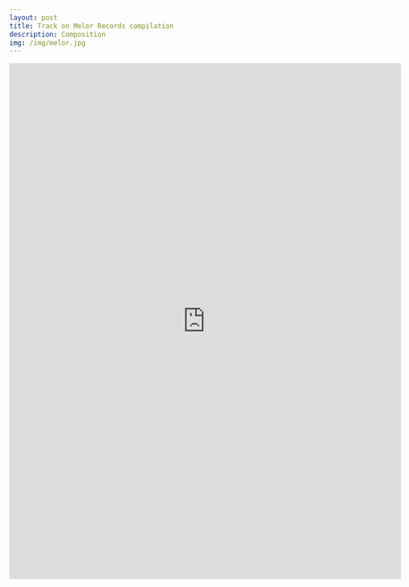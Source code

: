 ```yaml
---
layout: post
title: Track on Melor Records compilation
description: Composition
img: /img/melor.jpg
---
```


<iframe style="border: 0; width: 700px; height: 921px;" src="https://bandcamp.com/EmbeddedPlayer/album=825658272/size=large/bgcol=ffffff/linkcol=333333/transparent=true/" seamless><a href="http://melorrecords.bandcamp.com/album/empty-gestures-vol-3-a-collection-of-friction">Empty Gestures Vol 3: A Collection Of Friction by Melor Records</a></iframe>